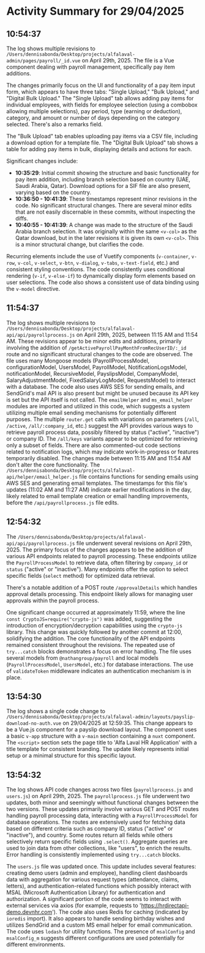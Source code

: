 # Activity Summary for 29/04/2025

## 10:54:37
The log shows multiple revisions to `/Users/dennisabonda/Desktop/projects/alfalaval-admin/pages/payroll/_id.vue` on April 29th, 2025.  The file is a Vue component dealing with payroll management, specifically pay item additions.

The changes primarily focus on the UI and functionality of a pay item input form, which appears to have three tabs: "Single Upload," "Bulk Upload," and "Digital Bulk Upload."  The "Single Upload" tab allows adding pay items for individual employees, with fields for employee selection (using a combobox allowing multiple selections), pay period, type (earning or deduction), category, and amount or number of days depending on the category selected.  There's also a remarks field.

The "Bulk Upload" tab enables uploading pay items via a CSV file, including a download option for a template file. The "Digital Bulk Upload" tab shows a table for adding pay items in bulk, displaying details and actions for each.

Significant changes include:

* **10:35:29**: Initial commit showing the structure and basic functionality for pay item addition, including branch selection based on country (UAE, Saudi Arabia, Qatar). Download options for a SIF file are also present, varying based on the country.
* **10:36:50 - 10:41:39**: These timestamps represent minor revisions in the code. No significant structural changes. There are several minor edits that are not easily discernable in these commits, without inspecting the diffs. 
* **10:40:55 - 10:41:39**: A change was made to the structure of the Saudi Arabia branch selection. It was originally within the same `<v-col>` as the Qatar download, but in the later revisions it is given its own `<v-col>`. This is a minor structural change, but clarifies the code.


Recurring elements include the use of Vuetify components (`v-container`, `v-row`, `v-col`, `v-select`, `v-btn`, `v-dialog`, `v-tabs`, `v-text-field`, etc.) and consistent styling conventions.  The code consistently uses conditional rendering (`v-if`, `v-else-if`) to dynamically display form elements based on user selections.  The code also shows a consistent use of data binding using the `v-model` directive.


## 11:54:37
The log shows multiple revisions to `/Users/dennisabonda/Desktop/projects/alfalaval-api/api/payrollprocess.js` on April 29th, 2025, between 11:15 AM and 11:54 AM.  These revisions appear to be minor edits and additions, primarily involving the addition of  `/getActivePayrollPayMonthFromRecUserID/:_id` route and no significant structural changes to the code are observed. The file uses many Mongoose models (PayrollProcessModel, configurationModel, UsersModel, PayrollModel, NotificationLogsModel, notificationModel, RecursiveModel, PayslipsModel, CompanyModel, SalaryAdjustmentModel, FixedSalaryLogModel, RequestsModel) to interact with a database.  The code also uses AWS SES for sending emails, and SendGrid's mail API is also present but might be unused because its API key is set but the API itself is not called.  The `emailHelper` and `ms_email_helper` modules are imported and utilized in this code, which suggests a system utilizing multiple email sending mechanisms for potentially different purposes. The multiple `router.get` calls with variations on parameters (`/all`, `/active`, `/all/:company_id`, etc.) suggest the API provides various ways to retrieve payroll process data, possibly filtered by status ("active", "inactive") or company ID.  The `/all/keys` variants appear to be optimized for retrieving only a subset of fields.  There are also commented-out code sections related to notification logs, which may indicate work-in-progress or features temporarily disabled.  The changes made between 11:15 AM and 11:54 AM don't alter the core functionality.  The  `/Users/dennisabonda/Desktop/projects/alfalaval-api/helper/email_helper.js` file contains functions for sending emails using AWS SES and generating email templates.  The timestamps for this file's updates (11:02 AM and 11:27 AM) indicate  earlier modifications in the day, likely related to email template creation or email handling improvements, before the `/api/payrollprocess.js` file edits.


## 12:54:32
The `/Users/dennisabonda/Desktop/projects/alfalaval-api/api/payrollprocess.js` file underwent several revisions on April 29th, 2025.  The primary focus of the changes appears to be the addition of various API endpoints related to payroll processing.  These endpoints utilize the `PayrollProcessModel` to retrieve data, often filtering by `company_id` or `status` ("active" or "inactive").  Many endpoints offer the option to select specific fields (`select` method) for optimized data retrieval.

There's a notable addition of a POST route `/approvalDetails` which handles approval details processing.  This endpoint likely allows for managing user approvals within the payroll process.

One significant change occurred at approximately 11:59, where the line `const CryptoJS=require("crypto-js")` was added, suggesting the introduction of encryption/decryption capabilities using the `crypto-js` library.  This change was quickly followed by another commit at 12:00, solidifying the addition.  The core functionality of the API endpoints remained consistent throughout the revisions.  The repeated use of `try...catch` blocks demonstrates a focus on error handling.  The file uses several models from `@nathangroup/payroll` and local models (`PayrollProcessModel`, `UsersModel`, etc.) for database interactions. The use of `validateToken` middleware indicates an authentication mechanism is in place.


## 13:54:30
The log shows a single code change to `/Users/dennisabonda/Desktop/projects/alfalaval-admin/layouts/payslip-download-no-auth.vue` on 29/04/2025 at 12:59:35.  This change appears to be a Vue.js component for a payslip download layout. The component uses a basic `v-app` structure with a `v-main` section containing a `nuxt` component.  The `<script>` section sets the page title to 'Alfa Laval HR Application' with a title template for consistent branding.  The update likely represents initial setup or a minimal structure for this specific layout.


## 13:54:32
The log shows API code changes across two files (`payrollprocess.js` and `users.js`) on April 29th, 2025.  The `payrollprocess.js` file underwent two updates, both minor and seemingly without functional changes between the two versions.  These updates primarily involve  various GET and POST routes handling payroll processing data, interacting with a `PayrollProcessModel` for database operations. The routes are extensively used for fetching data based on different criteria such as company ID, status ("active" or "inactive"), and country.  Some routes return all fields while others selectively return specific fields using `.select()`.  Aggregate queries are used to join data from other collections, like "users", to enrich the results. Error handling is consistently implemented using `try...catch` blocks.

The `users.js` file was updated once. This update includes several features:  creating demo users (admin and employee),  handling client dashboards data with aggregation for various request types (attendance, claims, letters), and authentication-related functions which possibly interact with MSAL (Microsoft Authentication Library) for authentication and authorization.  A significant portion of the code seems to interact with external services via axios (for example, requests to 'https://hrdirectapi-demo.devnhr.com'). The code also uses Redis for caching (indicated by `ioredis` import).  It also appears to handle sending birthday wishes and utilizes SendGrid and a custom MS email helper for email communication.  The code uses `lodash` for utility functions.  The presence of `msalConfig` and `msalConfig_m` suggests different configurations are used potentially for different environments.
